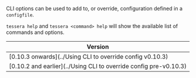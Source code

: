 CLI options can be used to add to, or override, configuration defined in a `configfile`.

`tessera help` and `tessera <command> help` will show the available list of commands and options. 

| Version       |
| ------------- |
| [0.10.3 onwards](../Using CLI to override config v0.10.3) |
| [0.10.2 and earlier](../Using CLI to override config pre-v0.10.3) |
